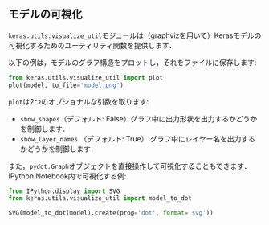 
## モデルの可視化

`keras.utils.visualize_util`モジュールは（graphvizを用いて）Kerasモデルの可視化するためのユーティリティ関数を提供します．

以下の例は，モデルのグラフ構造をプロットし，それをファイルに保存します:

```python
from keras.utils.visualize_util import plot
plot(model, to_file='model.png')
```

`plot`は2つのオプショナルな引数を取ります:

- `show_shapes`（デフォルト: False）グラフ中に出力形状を出力するかどうかを制御します．
- `show_layer_names` （デフォルト: True） グラフ中にレイヤー名を出力するかどうかを制御します．

また，`pydot.Graph`オブジェクトを直接操作して可視化することもできます．
IPython Notebook内で可視化する例:

```python
from IPython.display import SVG
from keras.utils.visualize_util import model_to_dot

SVG(model_to_dot(model).create(prog='dot', format='svg'))
```
